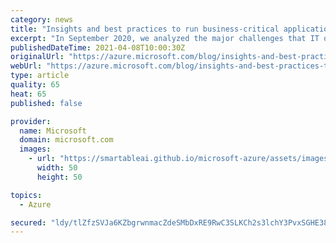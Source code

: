 ```yaml
---
category: news
title: "Insights and best practices to run business-critical applications on Azure"
excerpt: "In September 2020, we analyzed the major challenges that IT organizations face when managing current mission-critical infrastructures. "
publishedDateTime: 2021-04-08T10:00:30Z
originalUrl: "https://azure.microsoft.com/blog/insights-and-best-practices-to-run-businesscritical-applications-on-azure/"
webUrl: "https://azure.microsoft.com/blog/insights-and-best-practices-to-run-businesscritical-applications-on-azure/"
type: article
quality: 65
heat: 65
published: false

provider:
  name: Microsoft
  domain: microsoft.com
  images:
    - url: "https://smartableai.github.io/microsoft-azure/assets/images/organizations/microsoft.com-50x50.jpg"
      width: 50
      height: 50

topics:
  - Azure

secured: "ldy/tlZfzSVJa6KZbgrwnmacZdeSMbDxRE9RwC3SLKCh2s3lchY3PvxSGHE38A+WRrk/tVE+se02LNLuqv63a/SnReuilNxzQsGxMSAo6mpUkEA46yB1BU/YTzN5/MCf6KZ7SMJ3SJVSG8Xn/zXvbHm7Ke8s2UhXCqE5KehwkxRg34N87rbi2RcQdvr6YtbbjyqRHlIGHggK+RJIPsYUCCy8yR9TgZ9kBcrzeyq6YSxtQjBd0B22J4hLZn1UqqWPEj4nm2APvFpcKA9vVpv4l+fG87U5LwcoFXPk+IodiqZSb3ZulGrXiX6CgYlhD72pSXp7fD+Gqq6WcPTf2/f3O2cFRztu6eIwl5TsuD3t3rA=;659yQJpAhV3BrkeXHkDbhw=="
---
```


